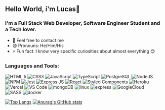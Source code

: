 ## Hello World, i'm Lucas👋

### I'm a Full Stack Web Developer, Software Engineer Student and a Tech lover.


- 💬 Feel free to contact me
- 😄 Pronouns: He/Him/His
- ⚡ Fun fact: I know very specific curiosities about almost everything 😊

### Languages and Tools:


<img alt="HTML 5" src="https://img.shields.io/badge/HTML5-E34F26?style=for-the-badge&logo=html5&logoColor=white"/> <img alt="CSS3" src="https://img.shields.io/badge/CSS3-1572B6?style=for-the-badge&logo=css3&logoColor=white"/> <img alt="JavaScript" src="https://img.shields.io/badge/JavaScript-F7DF1E?style=for-the-badge&logo=javascript&logoColor=black"/> <img alt="TypeScript" src="https://img.shields.io/badge/TypeScript-007ACC?style=for-the-badge&logo=typescript&logoColor=white"/> <img alt="PostgreSQL" src="https://img.shields.io/badge/PostgreSQL-316192?style=for-the-badge&logo=postgresql&logoColor=white"/> <img alt="NodeJS" src="https://img.shields.io/badge/Node.js-339933?style=for-the-badge&logo=nodedotjs&logoColor=white"/> <img alt="NPM" src="https://img.shields.io/badge/npm-CB3837?style=for-the-badge&logo=npm&logoColor=white"/> <img alt="Jest" src="https://img.shields.io/badge/Jest-C21325?style=for-the-badge&logo=jest&logoColor=white"/> <img alt="Express JS" src="https://img.shields.io/badge/Express.js-000000?style=for-the-badge&logo=express&logoColor=white"/> <img alt="React" src="https://img.shields.io/badge/React-20232A?style=for-the-badge&logo=react&logoColor=61DAFB"/> <img alt="Styled Components" src="https://img.shields.io/badge/styled--components-DB7093?style=for-the-badge&logo=styled-components&logoColor=white"/> <img alt="Heroku" src="https://img.shields.io/badge/Heroku-430098?style=for-the-badge&logo=heroku&logoColor=white"/> <img alt="Vercel" src="https://img.shields.io/badge/Vercel-000000?style=for-the-badge&logo=vercel&logoColor=white"/> <img alt="VS Code" src="https://img.shields.io/badge/Visual_Studio_Code-0078D4?style=for-the-badge&logo=visual%20studio%20code&logoColor=white"/> <img src="https://img.shields.io/badge/MongoDB-4EA94B?style=for-the-badge&logo=mongodb&logoColor=white" alt="mongoDB" /> <img src="https://img.shields.io/badge/Linux-E34F26?style=for-the-badge&logo=linux&logoColor=black" alt="linux" /> <img  src="https://img.shields.io/badge/Express.js-404D59?style=for-the-badge" alt="express" /> <img src="https://img.shields.io/badge/Google_Cloud-4285F4?style=for-the-badge&logo=google-cloud&logoColor=white" alt="GoogleCloud" /> <img src="https://img.shields.io/badge/Sass-CC6699?style=for-the-badge&logo=sass&logoColor=white" alt="SASS" /> <img src="https://img.shields.io/badge/Docker-2496ED?style=for-the-badge&logo=docker&logoColor=white" alt="docker"/>


[![Top Langs](https://github-readme-stats.vercel.app/api/top-langs/?username=carvares&line_height=2px)](https://github.com/anuraghazra/github-readme-stats) [![Anurag's GitHub stats](https://github-readme-stats.vercel.app/api?username=carvares&count_private=true&show_icons=true&theme=radical&card_height=150px)](https://github.com/anuraghazra/github-readme-stats)

